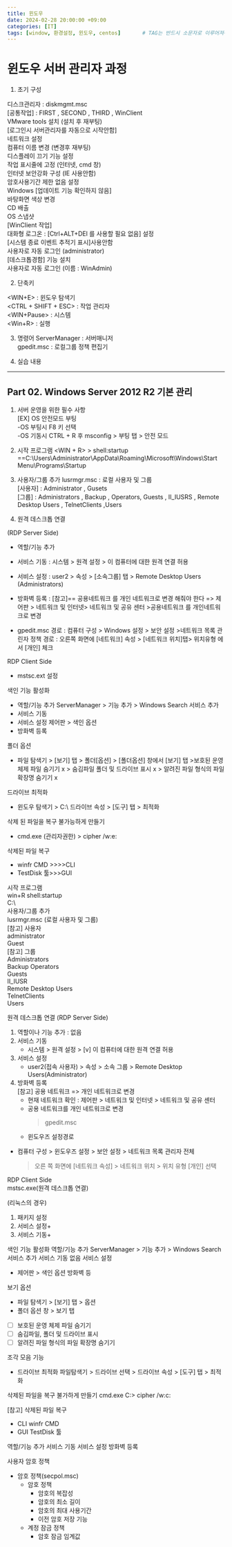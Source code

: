 ```yaml
---
title: 윈도우
date: 2024-02-28 20:00:00 +09:00
categories: [IT]
tags: [window, 환경설정, 윈도우, centos]		# TAG는 반드시 소문자로 이루어져야함!
---
```

# 윈도우 서버 관리자 과정

1. 초기 구성

디스크관리자 : diskmgmt.msc  
[공통작업] : FIRST , SECOND , THIRD , WinClient  
VMware tools 설치 (설치 후 재부팅)  
[로그인시 서버관리자를 자동으로 시작안함]  
네트워크 설정  
컴퓨터 이름 변경 (변경후 재부팅)  
디스플레이 끄기 기능 설정  
작업 표시줄에 고정 (인터넷, cmd 창)  
인터넷 보안강화 구성 (IE 사용안함)  
암호사용기간 제한 없음 설정  
Windows [업데이트 기능 확인하지 않음]  
바탕화면 색상 변경  
CD 배출  
OS 스냅샷   
[WinClient 작업]  
대화형 로그온 : [Ctrl+ALT+DEl 를 사용할 필요 없음] 설정  
[시스템 종료 이벤트 추적기 표시]사용안함  
사용자로 자동 로그인 (administrator)  
[데스크톱경함] 기능 설치  
사용자로 자동 로그인 (이름 : WinAdmin)  

2. 단축키

<WIN+E> : 윈도우 탐색기  
<CTRL + SHIFT + ESC> : 작업 관리자  
<WIN+Pause> : 시스템  
<Win+R> : 실행  




3. 명령어
ServerManager : 서버매니저  
gpedit.msc : 로컬그룹 정책 편집기    

4. 실습 내용  
---
## Part 02. Windows Server 2012 R2 기본 관리  

1. 서버 운영을 위한 필수 사항  
[EX]  OS 안전모드 부팅   
-OS 부팅시 F8 키 선택   
-OS 기동시 CTRL + R 후 msconfig > 부팅 탭 > 안전 모드  

2. 시작 프로그램
<WIN + R> > shell:startup   ==C:\Users\Administrator\AppData\Roaming\Microsoft\Windows\Start  
Menu\Programs\Startup  


3. 사용자/그룹 추가
 lusrmgr.msc : 로컬 사용자 및 그룹  
[사용자] : Administrator , Gusets  
[그룹] : Administrators , Backup , Operators, Guests , II_IUSRS , Remote Desktop   Users , TelnetClients ,Users

4. 원격 데스크톱 연결

(RDP Server Side)  
- 역할/기능 추가
- 서비스 기동 : 시스템 > 원격 설정 > 이 컴퓨터에 대한 원격 연결 허용
- 서비스 설정 : user2 > 속성 > [소속그룹] 탭 > Remote Desktop Users (Administrators)
- 방화벽 등록 : [참고]== 공용네트워크 를 개인 네트워크로 변경 해줘야 한다 => 제어판 > 네트워크 및 인터넷>  네트워크 및 공유 센터 >공용네트워크 를 개인네트워크로 변경 

- gpedit.msc 경로 : 컴퓨터 구성 > Windows 설정 > 보안 설정 >네트워크 목록 관린자 정책
경로 : 오른쪽 화면에 [네트워크] 속성 > [네트워크 위치]탭> 위치유형 에서 [개인] 체크

RDP Client Side
- mstsc.ext 설정

색인 기능 활성화
- 역할/기능 추가
ServerManager > 기능 추가 > Windows Search 서비스 추가
- 서비스 기동
- 서비스 설정
제어판 > 색인 옵션
- 방화벽 등록

폴더 옵션
- 파일 탐색기 > [보기] 탭 > 폴더[옵션] > [폴더옵션] 창에서 [보기] 탭 >보호된 운영체제 파일 숨기기 x > 숨김파일 폴더 및 드라이브 표시 x > 알려진 파일 형식의 파일 확장명 숨기기 x


드라이브 최적화  
- 윈도우 탐색기 > C:\ 드라이브 속성 > [도구]  탭 > 최적화

삭제 된 파일을 복구 불가능하게 만들기
- cmd.exe (관리자권한) > cipher /w:e:

삭제된 파일 복구
- winfr CMD >>>>CLI
- TestDisk 툴>>>GUI

시작 프로그램  
win+R shell:startup  
C:\  
사용자/그룹 추가  
lusrmgr.msc (로컬 사용자 및 그룹)  
[참고] 사용자  
administrator  
Guest  
[참고] 그룹  
Administrators  
Backup Operators  
Guests  
II_IUSR  
Remote Desktop Users  
TelnetClients  
Users  

원격 데스크톱 연결
(RDP Server Side)
1) 역할이나 기능 추가 : 없음
2) 서비스 기동
    * 시스템 > 원격 설정 > [v] 이 컴퓨터에 대한 원격 연결 허용
3) 서비스 설정
    * user2(접속 사용자) > 속성 > 소속 그룹 > Remote Desktop Users(Administrator)
4) 방화벽 등록  
    [참고] 공용 네트워크 => 개인 네트워크로 변경
    - 현재 네트워크 확인 : 제어판 > 네트워크 및 인터넷 > 네트워크 및 공유 센터
    - 공용 네트워크를 개인 네트워크로 변경
        > gpedit.msc
    - 윈도우즈 설정경로
* 컴퓨터 구성 > 윈도우즈 설정 > 보안 설정 > 네트워크 목록 관리자 전체
    > 오른 쪽 화면에 [네트워크 속성] > 네트워크 위치 > 위치 유형 [개인] 선택

RDP Client Side  
mstsc.exe(원격 데스크톱 연결)

(리눅스의 경우)
1. 패키지 설정
2. 서비스 설정+
3. 서비스 기동+

색인 기능 활성화
역할/기능 추가
ServerManager > 기능 추가 > Windows Search 서비스 추가
서비스 기동
없음
서비스 설정
* 제어판 > 색인 옵션
방화벽 등

보기 옵션
* 파일 탐색기 > [보기] 탭 > 옵션
* 폴더 옵션 창 > 보기 탭
- [ ] 보호된 운영 체제 파일 숨기기
- [ ] 숨김파일, 폴더 및 드라이브 표시
- [ ] 알려진 파일 형식의 파일 확장명 숨기기

조각 모음 기능
* 드라이브 최적화
파일탐색기 > 드라이브 선택 > 드라이브 속성 > [도구] 탭 > 최적화

삭제된 파일을 복구 불가하게 만들기
cmd.exe
C:> cipher /w:c:

 [참고] 삭제된 파일 복구 
* CLI winfr CMD
* GUI TestDisk 툴

역할/기능 추가
서비스 기동
서비스 설정
방화벽 등록

사용자 암호 정책
* 암호 정책(secpol.msc)
    * 암호 정책
        - 암호의 복잡성
        - 암호의 최소 길이
        - 암호의 최대 사용기간
        - 이전 암호 저장 기능
    * 계정 잠금 정책
        - 암호 잠금 임계값


